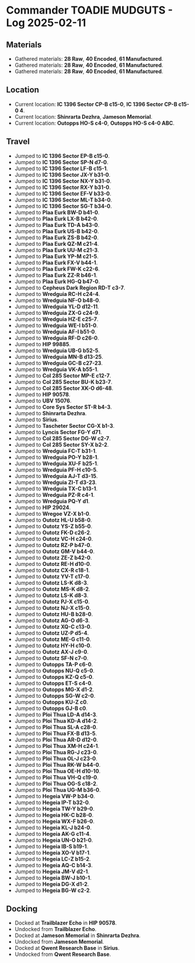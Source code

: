 # Commander TOADIE MUDGUTS - Log 2025-02-11

## Materials
- Gathered materials: **28 Raw**, **40 Encoded**, **61 Manufactured**.
- Gathered materials: **28 Raw**, **40 Encoded**, **61 Manufactured**.
- Gathered materials: **28 Raw**, **40 Encoded**, **61 Manufactured**.

## Location
- Current location: **IC 1396 Sector CP-B c15-0**, **IC 1396 Sector CP-B c15-0 4**.
- Current location: **Shinrarta Dezhra**, **Jameson Memorial**.
- Current location: **Outopps HO-S c4-0**, **Outopps HO-S c4-0 ABC**.

## Travel
- Jumped to **IC 1396 Sector EP-B c15-0**.
- Jumped to **IC 1396 Sector SP-N d7-0**.
- Jumped to **IC 1396 Sector LF-B c15-1**.
- Jumped to **IC 1396 Sector JX-Y b31-0**.
- Jumped to **IC 1396 Sector NX-Y b31-0**.
- Jumped to **IC 1396 Sector RX-Y b31-0**.
- Jumped to **IC 1396 Sector EF-V b33-0**.
- Jumped to **IC 1396 Sector ML-T b34-0**.
- Jumped to **IC 1396 Sector SG-T b34-0**.
- Jumped to **Plaa Eurk BW-D b41-0**.
- Jumped to **Plaa Eurk LX-B b42-0**.
- Jumped to **Plaa Eurk TD-A b43-0**.
- Jumped to **Plaa Eurk US-B b42-0**.
- Jumped to **Plaa Eurk ZS-B b42-0**.
- Jumped to **Plaa Eurk QZ-M c21-4**.
- Jumped to **Plaa Eurk UU-M c21-3**.
- Jumped to **Plaa Eurk YP-M c21-5**.
- Jumped to **Plaa Eurk FX-V b44-1**.
- Jumped to **Plaa Eurk FW-K c22-6**.
- Jumped to **Plaa Eurk ZZ-R b46-1**.
- Jumped to **Plaa Eurk HG-Q b47-0**.
- Jumped to **Cepheus Dark Region RD-T c3-7**.
- Jumped to **Wredguia RC-H c24-4**.
- Jumped to **Wredguia NF-O b48-0**.
- Jumped to **Wredguia YL-D d12-11**.
- Jumped to **Wredguia ZX-G c24-9**.
- Jumped to **Wredguia HZ-E c25-7**.
- Jumped to **Wredguia WE-I b51-0**.
- Jumped to **Wredguia AF-I b51-0**.
- Jumped to **Wredguia RF-D c26-0**.
- Jumped to **HIP 99885**.
- Jumped to **Wredguia UB-G b52-5**.
- Jumped to **Wredguia MN-B d13-25**.
- Jumped to **Wredguia GC-B c27-23**.
- Jumped to **Wredguia VK-A b55-1**.
- Jumped to **Col 285 Sector MP-E c12-7**.
- Jumped to **Col 285 Sector BU-K b23-7**.
- Jumped to **Col 285 Sector XK-O d6-48**.
- Jumped to **HIP 90578**.
- Jumped to **UBV 15076**.
- Jumped to **Core Sys Sector ST-R b4-3**.
- Jumped to **Shinrarta Dezhra**.
- Jumped to **Sirius**.
- Jumped to **Tascheter Sector CG-X b1-3**.
- Jumped to **Lyncis Sector FG-Y d71**.
- Jumped to **Col 285 Sector DG-W c2-7**.
- Jumped to **Col 285 Sector SY-X b2-2**.
- Jumped to **Wredguia FC-T b31-1**.
- Jumped to **Wredguia PO-Y b28-1**.
- Jumped to **Wredguia XU-F b25-1**.
- Jumped to **Wredguia PF-H c10-5**.
- Jumped to **Wredguia AJ-T d3-15**.
- Jumped to **Wredguia ZI-T d3-23**.
- Jumped to **Wredguia TX-C b13-1**.
- Jumped to **Wredguia PZ-R c4-1**.
- Jumped to **Wredguia PQ-Y d1**.
- Jumped to **HIP 29024**.
- Jumped to **Wregoe VZ-X b1-0**.
- Jumped to **Outotz HL-U b58-0**.
- Jumped to **Outotz YS-Z b55-0**.
- Jumped to **Outotz FK-D c26-2**.
- Jumped to **Outotz VC-H c24-0**.
- Jumped to **Outotz RZ-P b47-0**.
- Jumped to **Outotz GM-V b44-0**.
- Jumped to **Outotz ZE-Z b42-0**.
- Jumped to **Outotz RE-H d10-0**.
- Jumped to **Outotz CX-R c18-1**.
- Jumped to **Outotz YV-T c17-0**.
- Jumped to **Outotz LS-K d8-3**.
- Jumped to **Outotz MS-K d8-2**.
- Jumped to **Outotz LS-K d8-3**.
- Jumped to **Outotz PJ-X c15-0**.
- Jumped to **Outotz NJ-X c15-0**.
- Jumped to **Outotz HU-B b28-0**.
- Jumped to **Outotz AG-O d6-3**.
- Jumped to **Outotz XQ-C c13-0**.
- Jumped to **Outotz UZ-P d5-4**.
- Jumped to **Outotz ME-G c11-0**.
- Jumped to **Outotz HY-H c10-0**.
- Jumped to **Outotz AX-J c9-0**.
- Jumped to **Outotz SF-N c7-0**.
- Jumped to **Outopps TA-P c6-0**.
- Jumped to **Outopps NU-Q c5-0**.
- Jumped to **Outopps KZ-Q c5-0**.
- Jumped to **Outopps ET-S c4-0**.
- Jumped to **Outopps MG-X d1-2**.
- Jumped to **Outopps SG-W c2-0**.
- Jumped to **Outopps KU-Z c0**.
- Jumped to **Outopps GJ-B c0**.
- Jumped to **Ploi Thua LD-A d14-3**.
- Jumped to **Ploi Thua KD-A d14-2**.
- Jumped to **Ploi Thua SL-A c28-0**.
- Jumped to **Ploi Thua FX-B d13-5**.
- Jumped to **Ploi Thua AR-D d12-0**.
- Jumped to **Ploi Thua XM-H c24-1**.
- Jumped to **Ploi Thua RG-J c23-0**.
- Jumped to **Ploi Thua OL-J c23-0**.
- Jumped to **Ploi Thua RK-W b44-0**.
- Jumped to **Ploi Thua OE-H d10-10**.
- Jumped to **Ploi Thua VH-Q c19-0**.
- Jumped to **Ploi Thua OG-S c18-2**.
- Jumped to **Ploi Thua UG-M b36-0**.
- Jumped to **Hegeia VW-P b34-0**.
- Jumped to **Hegeia IP-T b32-0**.
- Jumped to **Hegeia TW-Y b29-0**.
- Jumped to **Hegeia HK-C b28-0**.
- Jumped to **Hegeia WX-F b26-0**.
- Jumped to **Hegeia KL-J b24-0**.
- Jumped to **Hegeia AK-G c11-4**.
- Jumped to **Hegeia UN-O b21-0**.
- Jumped to **Hegeia IB-S b19-1**.
- Jumped to **Hegeia XO-V b17-1**.
- Jumped to **Hegeia LC-Z b15-2**.
- Jumped to **Hegeia AQ-C b14-3**.
- Jumped to **Hegeia JM-V d2-1**.
- Jumped to **Hegeia BW-J b10-1**.
- Jumped to **Hegeia DG-X d1-2**.
- Jumped to **Hegeia BG-W c2-2**.

## Docking
- Docked at **Trailblazer Echo** in **HIP 90578**.
- Undocked from **Trailblazer Echo**.
- Docked at **Jameson Memorial** in **Shinrarta Dezhra**.
- Undocked from **Jameson Memorial**.
- Docked at **Qwent Research Base** in **Sirius**.
- Undocked from **Qwent Research Base**.

